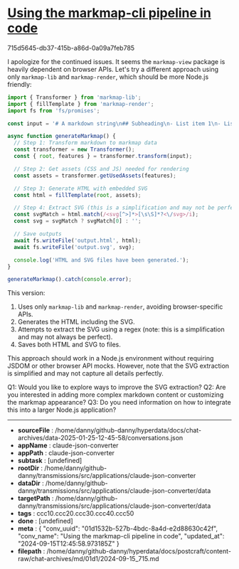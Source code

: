 # [Using the markmap-cli pipeline in code](https://claude.ai/chat/01d1532b-527b-4bdc-8a4d-e2d88630c42f)

715d5645-db37-415b-a86d-0a09a7feb785

 I apologize for the continued issues. It seems the `markmap-view` package is heavily dependent on browser APIs. Let's try a different approach using only `markmap-lib` and `markmap-render`, which should be more Node.js friendly:

```javascript
import { Transformer } from 'markmap-lib';
import { fillTemplate } from 'markmap-render';
import fs from 'fs/promises';

const input = '# A markdown string\n## Subheading\n- List item 1\n- List item 2';

async function generateMarkmap() {
  // Step 1: Transform markdown to markmap data
  const transformer = new Transformer();
  const { root, features } = transformer.transform(input);

  // Step 2: Get assets (CSS and JS) needed for rendering
  const assets = transformer.getUsedAssets(features);

  // Step 3: Generate HTML with embedded SVG
  const html = fillTemplate(root, assets);

  // Step 4: Extract SVG (this is a simplification and may not be perfect)
  const svgMatch = html.match(/<svg[^>]*>[\s\S]*?<\/svg>/i);
  const svg = svgMatch ? svgMatch[0] : '';

  // Save outputs
  await fs.writeFile('output.html', html);
  await fs.writeFile('output.svg', svg);

  console.log('HTML and SVG files have been generated.');
}

generateMarkmap().catch(console.error);
```

This version:
1. Uses only `markmap-lib` and `markmap-render`, avoiding browser-specific APIs.
2. Generates the HTML including the SVG.
3. Attempts to extract the SVG using a regex (note: this is a simplification and may not always be perfect).
4. Saves both HTML and SVG to files.

This approach should work in a Node.js environment without requiring JSDOM or other browser API mocks. However, note that the SVG extraction is simplified and may not capture all details perfectly.

Q1: Would you like to explore ways to improve the SVG extraction?
Q2: Are you interested in adding more complex markdown content or customizing the markmap appearance?
Q3: Do you need information on how to integrate this into a larger Node.js application?

---

* **sourceFile** : /home/danny/github-danny/hyperdata/docs/chat-archives/data-2025-01-25-12-45-58/conversations.json
* **appName** : claude-json-converter
* **appPath** : claude-json-converter
* **subtask** : [undefined]
* **rootDir** : /home/danny/github-danny/transmissions/src/applications/claude-json-converter
* **dataDir** : /home/danny/github-danny/transmissions/src/applications/claude-json-converter/data
* **targetPath** : /home/danny/github-danny/transmissions/src/applications/claude-json-converter/data
* **tags** : ccc10.ccc20.ccc30.ccc40.ccc50
* **done** : [undefined]
* **meta** : {
  "conv_uuid": "01d1532b-527b-4bdc-8a4d-e2d88630c42f",
  "conv_name": "Using the markmap-cli pipeline in code",
  "updated_at": "2024-09-15T12:45:58.973185Z"
}
* **filepath** : /home/danny/github-danny/hyperdata/docs/postcraft/content-raw/chat-archives/md/01d1/2024-09-15_715.md